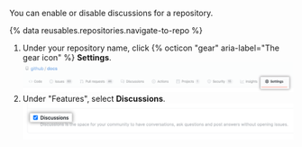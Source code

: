 You can enable or disable discussions for a repository.

{% data reusables.repositories.navigate-to-repo %}
1. Under your repository name, click {% octicon "gear" aria-label="The gear icon" %} **Settings**. ![Repository settings button](/assets/images/help/discussions/public-repo-settings.png)
1. Under "Features", select **Discussions**. ![Checkbox under "Features" for enabling or disabling discussions for a repository](/assets/images/help/discussions/select-discussions-checkbox.png)

